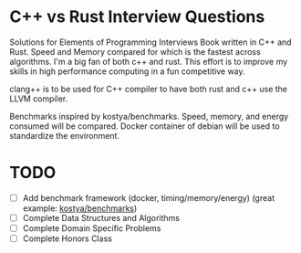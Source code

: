 # C++ vs Rust Interview Questions
Solutions for Elements of Programming Interviews Book written in C++ and Rust. Speed and Memory compared for which is the fastest across algorithms. I'm a big fan of both c++ and rust. This effort is to improve my skills in high performance computing in a fun competitive way. 

clang++ is to be used for C++ compiler to have both rust and c++ use the LLVM compiler. 

Benchmarks inspired by kostya/benchmarks. Speed, memory, and energy consumed will be compared. Docker container of debian will be used to standardize the environment. 

# TODO
- [ ] Add benchmark framework (docker, timing/memory/energy) (great example: [kostya/benchmarks](https://github.com/kostya/benchmarks))
- [ ] Complete Data Structures and Algorithms
- [ ] Complete Domain Specific Problems
- [ ] Complete Honors Class
